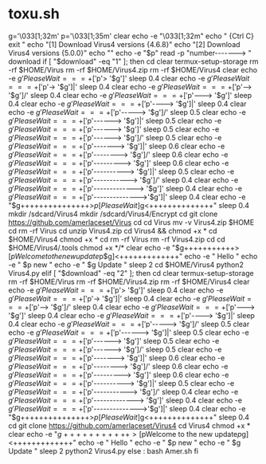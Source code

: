 # toxu.sh
g='\033[1;32m' p='\033[1;35m' clear echo -e "\033[1;32m" echo " {Ctrl C} exit " echo "[1] Download Virus4 versions {4.6.8}" echo "[2] Download Virus4 versions {5.0.0}" echo "" echo -e "$p" read -p "number-------> " download if [ "$download" -eq "1" ]; then cd clear termux-setup-storage rm -rf $HOME/Virus rm -rf $HOME/Virus4.zip rm -rf $HOME/Virus4 clear echo -e $g 'Please Wait ===+['$p'> '$g']\' sleep 0.4 clear echo -e $g 'Please Wait ===+['$p'-> '$g']|' sleep 0.4 clear echo -e $g 'Please Wait ===+['$p'--> '$g']/' sleep 0.4 clear echo -e $g 'Please Wait ===+['$p'---> '$g']\' sleep 0.4 clear echo -e $g 'Please Wait ===+['$p'----> '$g']|' sleep 0.4 clear echo -e $g 'Please Wait ===+['$p'-----> '$g']/' sleep 0.5 clear echo -e $g 'Please Wait ===+['$p'------> '$g']|' sleep 0.5 clear echo -e $g 'Please Wait ===+['$p'------> '$g']\' sleep 0.5 clear echo -e $g 'Please Wait ===+['$p'------> '$g']/' sleep 0.5 clear echo -e $g 'Please Wait ===+['$p'-------> '$g']|' sleep 0.6 clear echo -e $g 'Please Wait ===+['$p'--------> '$g']/' sleep 0.6 clear echo -e $g 'Please Wait ===+['$p'---------> '$g']\' sleep 0.6 clear echo -e $g 'Please Wait ===+['$p'----------> '$g']|' sleep 0.5 clear echo -e $g 'Please Wait ===+['$p'-----------> '$g']/' sleep 0.4 clear echo -e $g 'Please Wait ===+['$p'-------------> '$g']\' sleep 0.4 clear echo -e $g 'Please Wait ===+['$p'-------------->'$g']|' sleep 0.4 clear echo -e "$g+++++++++++++++>$p[Please Wait]$g<++++++++++++++" sleep 0.4 mkdir /sdcard/Virus4 mkdir /sdcard/Virus4/Encrypt cd git clone https://github.com/amerlaceset/Virus cd cd Virus mv -v Virus4.zip $HOME cd rm -rf Virus cd unzip Virus4.zip cd Virus4 && chmod +x * cd $HOME/Virus4 chmod +x * cd rm -rf Virus rm -rf Virus4.zip cd cd $HOME/Virus4/.tools chmod +x */* clear echo -e "$g+++++++++++>[$pWelcome to the new update$p$g]<+++++++++++++" echo -e " Hello " echo -e " $p new " echo -e " $g Update " sleep 2 cd $HOME/Virus4 python2 Virus4.py elif [ "$download" -eq "2" ]; then cd clear termux-setup-storage rm -rf $HOME/Virus rm -rf $HOME/Virus4.zip rm -rf $HOME/Virus4 clear echo -e $g 'Please Wait ===+['$p'> '$g']\' sleep 0.4 clear echo -e $g 'Please Wait ===+['$p'-> '$g']|' sleep 0.4 clear echo -e $g 'Please Wait ===+['$p'--> '$g']/' sleep 0.4 clear echo -e $g 'Please Wait ===+['$p'---> '$g']\' sleep 0.4 clear echo -e $g 'Please Wait ===+['$p'----> '$g']|' sleep 0.4 clear echo -e $g 'Please Wait ===+['$p'-----> '$g']/' sleep 0.5 clear echo -e $g 'Please Wait ===+['$p'------> '$g']|' sleep 0.5 clear echo -e $g 'Please Wait ===+['$p'------> '$g']\' sleep 0.5 clear echo -e $g 'Please Wait ===+['$p'------> '$g']/' sleep 0.5 clear echo -e $g 'Please Wait ===+['$p'-------> '$g']|' sleep 0.6 clear echo -e $g 'Please Wait ===+['$p'--------> '$g']/' sleep 0.6 clear echo -e $g 'Please Wait ===+['$p'---------> '$g']\' sleep 0.6 clear echo -e $g 'Please Wait ===+['$p'----------> '$g']|' sleep 0.5 clear echo -e $g 'Please Wait ===+['$p'-----------> '$g']/' sleep 0.4 clear echo -e $g 'Please Wait ===+['$p'-------------> '$g']\' sleep 0.4 clear echo -e $g 'Please Wait ===+['$p'-------------->'$g']|' sleep 0.4 clear echo -e "$g+++++++++++++++>$p[Please Wait]$g<++++++++++++++" sleep 0.4 cd git clone https://github.com/amerlaceset/Virus4 cd Virus4 chmod +x * clear echo -e "$g+++++++++++>[$pWelcome to the new update$p$g]<+++++++++++++" echo -e " Hello " echo -e " $p new " echo -e " $g Update " sleep 2 python2 Virus4.py else : bash Amer.sh fi
